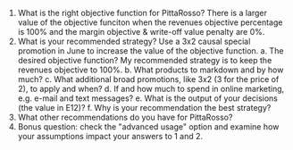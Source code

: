 1. What is the right objective function for PittaRosso? There is a larger value of the objective funciton when the revenues objective percentage is 100% and the margin objective & write-off value penalty are 0%. 
2. What is your recommended strategy? Use a 3x2 causal special promotion in June to increase the value of the objective function. 
    a. The desired objective function? My recommended strategy is to keep the revenues objective to 100%. 
    b. What products to markdown and by how much?
    c. What additional broad promotions, like 3x2 (3 for the price of 2), to apply and when?
    d. If and how much to spend in online marketing, e.g. e-mail and text messages?
    e. What is the output of your decisions (the value in E12)?
    f. Why is your recommendation the best strategy?
3. What other recommendations do you have for PittaRosso?
4. Bonus question: check the "advanced usage" option and examine how your assumptions impact your answers to 1 and 2.